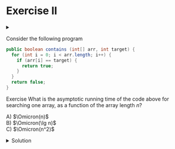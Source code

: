 # Exercise II

<div id="outcomes"><details><summary></summary>

* Use Big-Oh notation to describe the asymptotic runtime of a program.

</details></div>


Consider the following program

```java
public boolean contains (int[] arr, int target) {
  for (int i = 0; i < arr.length; i++) {
    if (arr[i] == target) {
      return true;
    }
  }
  return false; 
}
```

<span class="tag">Exercise</span> What is the asymptotic running time of the code above for searching one array, as a function of the array length $n$?

A) $\Omicron(n)$ \
B) $\Omicron(\lg n)$ \
C) $\Omicron(n^2)$

<details class="solution" data-release="Sep 20, 2023 17:00:00">
<summary>Solution</summary>

The correct answer is $\Omicron(n)$. The key observation is that the code performs a constant number of operations for each array entry. <u>Here "constant" means some number independent of $n$.</u> In the Big-Oh notation, we suppress the constant factors.

Reminder: we are considering the worst-case scenario. 

</details>

